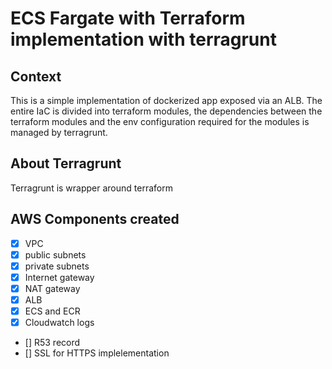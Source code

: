 # ECS Fargate with Terraform implementation with terragrunt
## Context
This is a simple implementation of dockerized app exposed via an ALB. The entire IaC is divided into terraform modules, the dependencies between the terraform modules and the env configuration required for the modules is managed by terragrunt.
## About Terragrunt
Terragrunt is wrapper around terraform
## AWS Components created
* [x] VPC
* [x] public subnets
* [x] private subnets
* [x] Internet gateway
* [x] NAT gateway
* [x] ALB
* [x] ECS and ECR
* [x] Cloudwatch logs
* []  R53 record
* [] SSL for HTTPS implelementation
